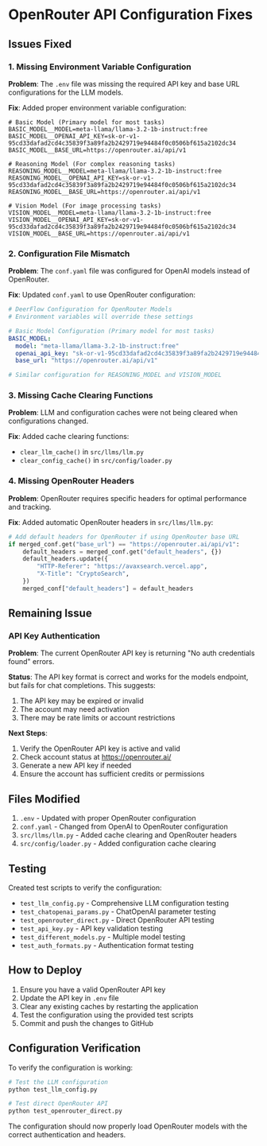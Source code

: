 # OpenRouter API Configuration Fixes

## Issues Fixed

### 1. Missing Environment Variable Configuration
**Problem**: The `.env` file was missing the required API key and base URL configurations for the LLM models.

**Fix**: Added proper environment variable configuration:
```env
# Basic Model (Primary model for most tasks)
BASIC_MODEL__MODEL=meta-llama/llama-3.2-1b-instruct:free
BASIC_MODEL__OPENAI_API_KEY=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
BASIC_MODEL__BASE_URL=https://openrouter.ai/api/v1

# Reasoning Model (For complex reasoning tasks)
REASONING_MODEL__MODEL=meta-llama/llama-3.2-1b-instruct:free
REASONING_MODEL__OPENAI_API_KEY=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
REASONING_MODEL__BASE_URL=https://openrouter.ai/api/v1

# Vision Model (For image processing tasks)
VISION_MODEL__MODEL=meta-llama/llama-3.2-1b-instruct:free
VISION_MODEL__OPENAI_API_KEY=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
VISION_MODEL__BASE_URL=https://openrouter.ai/api/v1
```

### 2. Configuration File Mismatch
**Problem**: The `conf.yaml` file was configured for OpenAI models instead of OpenRouter.

**Fix**: Updated `conf.yaml` to use OpenRouter configuration:
```yaml
# DeerFlow Configuration for OpenRouter Models
# Environment variables will override these settings

# Basic Model Configuration (Primary model for most tasks)
BASIC_MODEL:
  model: "meta-llama/llama-3.2-1b-instruct:free"
  openai_api_key: "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"
  base_url: "https://openrouter.ai/api/v1"

# Similar configuration for REASONING_MODEL and VISION_MODEL
```

### 3. Missing Cache Clearing Functions
**Problem**: LLM and configuration caches were not being cleared when configurations changed.

**Fix**: Added cache clearing functions:
- `clear_llm_cache()` in `src/llms/llm.py`
- `clear_config_cache()` in `src/config/loader.py`

### 4. Missing OpenRouter Headers
**Problem**: OpenRouter requires specific headers for optimal performance and tracking.

**Fix**: Added automatic OpenRouter headers in `src/llms/llm.py`:
```python
# Add default headers for OpenRouter if using OpenRouter base URL
if merged_conf.get("base_url") == "https://openrouter.ai/api/v1":
    default_headers = merged_conf.get("default_headers", {})
    default_headers.update({
        "HTTP-Referer": "https://avaxsearch.vercel.app",
        "X-Title": "CryptoSearch",
    })
    merged_conf["default_headers"] = default_headers
```

## Remaining Issue

### API Key Authentication
**Problem**: The current OpenRouter API key is returning "No auth credentials found" errors.

**Status**: The API key format is correct and works for the models endpoint, but fails for chat completions. This suggests:
1. The API key may be expired or invalid
2. The account may need activation
3. There may be rate limits or account restrictions

**Next Steps**: 
1. Verify the OpenRouter API key is active and valid
2. Check account status at https://openrouter.ai/
3. Generate a new API key if needed
4. Ensure the account has sufficient credits or permissions

## Files Modified

1. `.env` - Updated with proper OpenRouter configuration
2. `conf.yaml` - Changed from OpenAI to OpenRouter configuration
3. `src/llms/llm.py` - Added cache clearing and OpenRouter headers
4. `src/config/loader.py` - Added configuration cache clearing

## Testing

Created test scripts to verify the configuration:
- `test_llm_config.py` - Comprehensive LLM configuration testing
- `test_chatopenai_params.py` - ChatOpenAI parameter testing
- `test_openrouter_direct.py` - Direct OpenRouter API testing
- `test_api_key.py` - API key validation testing
- `test_different_models.py` - Multiple model testing
- `test_auth_formats.py` - Authentication format testing

## How to Deploy

1. Ensure you have a valid OpenRouter API key
2. Update the API key in `.env` file
3. Clear any existing caches by restarting the application
4. Test the configuration using the provided test scripts
5. Commit and push the changes to GitHub

## Configuration Verification

To verify the configuration is working:

```bash
# Test the LLM configuration
python test_llm_config.py

# Test direct OpenRouter API
python test_openrouter_direct.py
```

The configuration should now properly load OpenRouter models with the correct authentication and headers.
